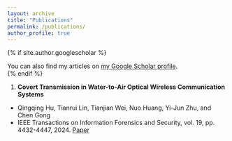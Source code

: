```yaml
---
layout: archive
title: "Publications"
permalink: /publications/
author_profile: true
---
```


{% if site.author.googlescholar  %}
  <div class="wordwrap">You can also find my articles on <a href="{{site.author.googlescholar}}">my Google Scholar profile</a>.</div>
{% endif %}

1. **Covert Transmission in Water-to-Air Optical Wireless Communication Systems**
  - Qingqing Hu, Tianrui Lin, Tianjian Wei, Nuo Huang, Yi-Jun Zhu, and Chen Gong
  - IEEE Transactions on Information Forensics and Security, vol. 19, pp. 4432-4447, 2024. [Paper](/files/system_model.JPG)
